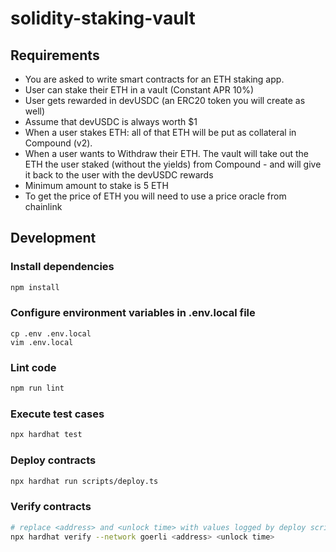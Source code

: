 # solidity-staking-vault

## Requirements

-   You are asked to write smart contracts for an ETH staking app.
-   User can stake their ETH in a vault (Constant APR 10%)
-   User gets rewarded in devUSDC (an ERC20 token you will create as well)
-   Assume that devUSDC is always worth $1
-   When a user stakes ETH: all of that ETH will be put as collateral in Compound (v2).
-   When a user wants to Withdraw their ETH. The vault will take out the ETH the user staked (without the yields) from Compound - and will give it back to the user with the devUSDC rewards
-   Minimum amount to stake is 5 ETH
-   To get the price of ETH you will need to use a price oracle from chainlink

## Development

### Install dependencies

```bash
npm install
```

### Configure environment variables in .env.local file

```
cp .env .env.local
vim .env.local
```

### Lint code

```bash
npm run lint
```

### Execute test cases

```bash
npx hardhat test
```

### Deploy contracts

```bash
npx hardhat run scripts/deploy.ts
```

### Verify contracts

```bash
# replace <address> and <unlock time> with values logged by deploy script
npx hardhat verify --network goerli <address> <unlock time>
```
